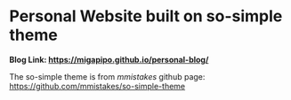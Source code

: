 # Personal Website built on so-simple theme


**Blog Link: https://migapipo.github.io/personal-blog/**


The so-simple theme is from *mmistakes* github page: https://github.com/mmistakes/so-simple-theme
